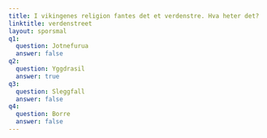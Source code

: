```yaml
---
title: I vikingenes religion fantes det et verdenstre. Hva heter det?
linktitle: verdenstreet
layout: sporsmal
q1:
  question: Jotnefurua
  answer: false
q2:
  question: Yggdrasil
  answer: true
q3:
  question: Sleggfall
  answer: false
q4:
  question: Borre
  answer: false
---
```




